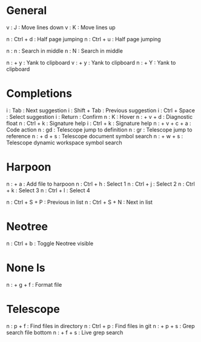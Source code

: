 # General

v : J : Move lines down
v : K : Move lines up

n : Ctrl + d : Half page jumping
n : Ctrl + u : Half page jumping

n : n : Search in middle
n : N : Search in middle

n : <leader> + y : Yank to clipboard
v : <leader> + y : Yank to clipboard
n : <leader> + Y : Yank to clipboard

# Completions

i : Tab : Next suggestion
i : Shift + Tab : Previous suggestion
i : Ctrl + Space : Select suggestion
i : Return : Confirm
n : K : Hover
n : <leader> + v + d : Diagnostic float
n : Ctrl + k : Signature help
i : Ctrl + k : Signature help
n : <leader> + v + c + a : Code action
n : gd : Telescope jump to definition
n : gr : Telescope jump to reference
n : <leader> + d + s : Telescope document symbol search
n : <leader> + w + s : Telescope dynamic workspace symbol search

# Harpoon

n : <leader> + a : Add file to harpoon
n : Ctrl + h : Select 1
n : Ctrl + j : Select 2
n : Ctrl + k : Select 3
n : Ctrl + l : Select 4

n : Ctrl + S + P : Previous in list
n : Ctrl + S + N : Next in list

# Neotree

n : Ctrl + b : Toggle Neotree visible

# None ls

n : <leader> + g + f : Format file

# Telescope

n : <leader> p + f : Find files in directory
n : Ctrl + p : Find files in git
n : <leader> + p + s : Grep search file bottom
n : <leader> + f + s : Live grep search
